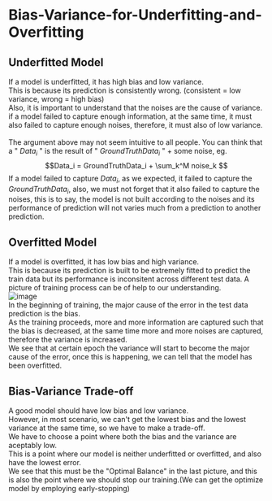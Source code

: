 # Bias-Variance-for-Underfitting-and-Overfitting

## Underfitted Model

If a model is underfitted, it has high bias and low variance.<br>
This is because its prediction is consistently wrong. (consistent = low variance, wrong = high bias) <br>
Also, it is important to understand that the noises are the cause of variance.<br>
if a model failed to capture enough information, at the same time, it must also failed to capture enough noises, therefore, it must also of low variance.<br>  
The argument above may not seem intuitive to all people. You can think that a " $Data_i$ " is the result of " $GroundTruthData_i$ " + some noise, eg.
$$Data_i = GroundTruthData_i + \sum_k^M noise_k $$
If a model failed to capture $Data_i$, as we expected, it failed to capture the $GroundTruthData_i$, also, we must not forget that it also failed to capture the noises, this is to say, the model is not built according to the noises and its performance of prediction will not varies much from a prediction to another prediction.<br>

## Overfitted Model

If a model is overfitted, it has low bias and high variance.<br>
This is because its prediction is built to be extremely fitted to predict the train data but its performance is inconsitent across different test data.
A picture of training process can be of help to our understanding. <br>
![image](https://user-images.githubusercontent.com/108325848/198884638-156f9585-996a-4fb6-bebc-494d17c244b7.png)<br>
In the beginning of training, the major cause of the error in the test data prediction is the bias. <br>
As the training proceeds, more and more information are captured such that the bias is decreased, at the same time more and more noises are captured, therefore the variance is increased. <br>
We see that at certain epoch the variance will start to become the major cause of the error, once this is happening, we can tell that the model has been overfitted. <br>

## Bias-Variance Trade-off
A good model should have low bias and low variance.<br>
However, in most scenario, we can't get the lowest bias and the lowest variance at the same time, so we have to make a trade-off.<br>
We have to choose a point where both the bias and the variance are aceptably low.<br>
This is a point where our model is neither underfitted or overfitted, and also have the lowest error.<br>
We see that this must be the "Optimal Balance" in the last picture, and this is also the point where we should stop our training.(We can get the optimize model by employing early-stopping)

